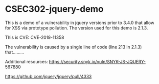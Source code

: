 # CSEC302-jquery-demo

This is a demo of a vulnerability in jquery versions prior to 3.4.0 that allow for XSS via prototype pollution. The version used for this demo is 2.1.3.

This is CVE: CVE-2019-11358

The vulnerability is caused by a single line of code (line 213 in 2.1.3) that.........

Additional resources:
https://security.snyk.io/vuln/SNYK-JS-JQUERY-567880


https://github.com/jquery/jquery/pull/4333
